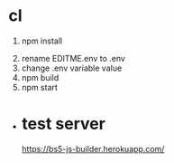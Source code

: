 # cl

1. npm install
 <!-- 2. npm run build-->
2. rename EDITME.env to .env
3. change .env variable value
4. npm build
5. npm start

-   # test server
    https://bs5-js-builder.herokuapp.com/
